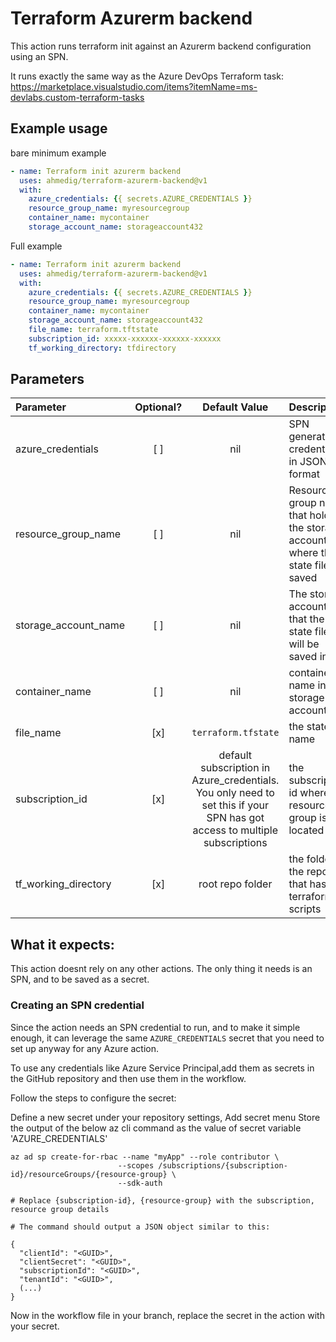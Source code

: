 # Terraform Azurerm backend

This action runs terraform init against an Azurerm backend configuration using an SPN.

It runs exactly the same way as the Azure DevOps Terraform task:
https://marketplace.visualstudio.com/items?itemName=ms-devlabs.custom-terraform-tasks

## Example usage

bare minimum example
```yml
- name: Terraform init azurerm backend
  uses: ahmedig/terraform-azurerm-backend@v1
  with:
    azure_credentials: {{ secrets.AZURE_CREDENTIALS }}
    resource_group_name: myresourcegroup
    container_name: mycontainer
    storage_account_name: storageaccount432
```
Full example
```yml
- name: Terraform init azurerm backend
  uses: ahmedig/terraform-azurerm-backend@v1
  with:
    azure_credentials: {{ secrets.AZURE_CREDENTIALS }}
    resource_group_name: myresourcegroup
    container_name: mycontainer
    storage_account_name: storageaccount432
    file_name: terraform.tftstate
    subscription_id: xxxxx-xxxxxx-xxxxxx-xxxxxx
    tf_working_directory: tfdirectory
```
## Parameters
| Parameter | Optional? | Default Value | Description |
| :--- | :---: | :---: | :--- |
| azure_credentials | [ ] | nil | SPN generated credentials in JSON format |
| resource_group_name | [ ] | nil | Resource group name that holds the storage account where the state file is saved |
| storage_account_name | [ ] | nil | The storage account that the state file will be saved in |
| container_name | [ ] | nil | container name in the storage account |
| file_name | [x] | `terraform.tfstate` | the state file name |
| subscription_id | [x] | default subscription in Azure_credentials. You only need to set this if your SPN has got access to multiple subscriptions | the subscription id where the resource group is located |
| tf_working_directory | [x] | root repo folder | the folder in the repo that has the terraform scripts |


## What it expects:
This action doesnt rely on any other actions.
The only thing it needs is an SPN, and to be saved as a secret.

### Creating an SPN credential
Since the action needs an SPN credential to run, and to make it simple enough, it can leverage the same `AZURE_CREDENTIALS` secret that you need to set up anyway for any Azure action.

To use any credentials like Azure Service Principal,add them as secrets in the GitHub repository and then use them in the workflow.

Follow the steps to configure the secret:

Define a new secret under your repository settings, Add secret menu
Store the output of the below az cli command as the value of secret variable 'AZURE_CREDENTIALS'

```
az ad sp create-for-rbac --name "myApp" --role contributor \
                        --scopes /subscriptions/{subscription-id}/resourceGroups/{resource-group} \
                        --sdk-auth
                        
# Replace {subscription-id}, {resource-group} with the subscription, resource group details

# The command should output a JSON object similar to this:

{
  "clientId": "<GUID>",
  "clientSecret": "<GUID>",
  "subscriptionId": "<GUID>",
  "tenantId": "<GUID>",
  (...)
}
```
  
Now in the workflow file in your branch, replace the secret in the action with your secret.

